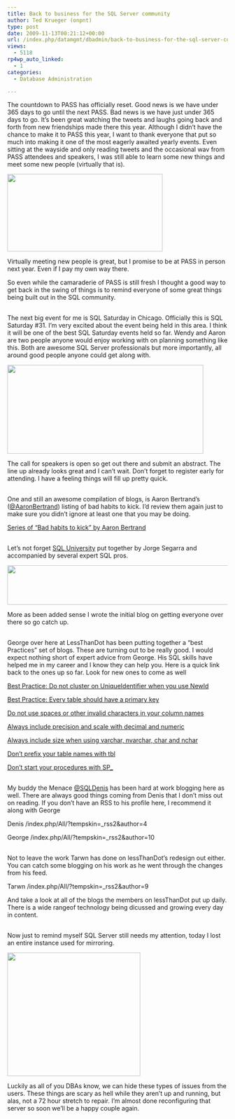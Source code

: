 ```yaml
---
title: Back to business for the SQL Server community
author: Ted Krueger (onpnt)
type: post
date: 2009-11-13T00:21:12+00:00
url: /index.php/datamgmt/dbadmin/back-to-business-for-the-sql-server-comm/
views:
  - 5118
rp4wp_auto_linked:
  - 1
categories:
  - Database Administration

---
```

The countdown to PASS has officially reset. Good news is we have under 365 days to go until the next PASS. Bad news is we have just under 365 days to go. It’s been great watching the tweets and laughs going back and forth from new friendships made there this year. Although I didn’t have the chance to make it to PASS this year, I want to thank everyone that put so much into making it one of the most eagerly awaited yearly events. Even sitting at the wayside and only reading tweets and the occasional wav from PASS attendees and speakers, I was still able to learn some new things and meet some new people (virtually that is). 

<div class="image_block">
  <img src="/wp-content/uploads/blogs/DataMgmt/virt_handshake.gif" alt="" title="" width="355" height="177" />
</div>

Virtually meeting new people is great, but I promise to be at PASS in person next year. Even if I pay my own way there.
  
So even while the camaraderie of PASS is still fresh I thought a good way to get back in the swing of things is to remind everyone of some great things being built out in the SQL community.
  


<div class="image_block">
  <img src="/wp-content/uploads/blogs/DataMgmt//line.gif" alt="" title="" width="500" height="2" />
</div>



The next big event for me is SQL Saturday in Chicago. Officially this is SQL Saturday #31. I’m very excited about the event being held in this area. I think it will be one of the best SQL Saturday events held so far. Wendy and Aaron are two people anyone would enjoy working with on planning something like this. Both are awesome SQL Server professionals but more importantly, all around good people anyone could get along with. 

<div class="image_block">
  <img src="/wp-content/uploads/blogs/DataMgmt/sqlsat.gif" alt="" title="" width="448" height="203" />
</div>

</a>

The call for speakers is open so get out there and submit an abstract. The line up already looks great and I can’t wait. Don’t forget to register early for attending. I have a feeling things will fill up pretty quick.
  


<div class="image_block">
  <img src="/wp-content/uploads/blogs/DataMgmt//line.gif" alt="" title="" width="500" height="2" />
</div>

One and still an awesome compilation of blogs, is Aaron Bertrand’s ([@AaronBertrand][1]) listing of bad habits to kick. I’d review them again just to make sure you didn’t ignore at least one that you may be doing.

[Series of &#8220;Bad habits to kick&#8221; by Aaron Bertrand][2]
  


<div class="image_block">
  <img src="/wp-content/uploads/blogs/DataMgmt//line.gif" alt="" title="" width="500" height="2" />
</div>

Let’s not forget [SQL University][3] put together by Jorge Segarra and accompanied by several expert SQL pros.
  

 

<div class="image_block">
  <img src="/wp-content/uploads/blogs/DataMgmt/sqluniv.gif" alt="" title="" width="808" height="90" />
</div>

</a>More as been added sense I wrote the initial blog on getting everyone over there so go catch up.
  


<div class="image_block">
  <img src="/wp-content/uploads/blogs/DataMgmt//line.gif" alt="" title="" width="500" height="2" />
</div>

George over here at LessThanDot has been putting together a “best Practices” set of blogs. These are turning out to be really good. I would expect nothing short of expert advice from George. His SQL skills have helped me in my career and I know they can help you. Here is a quick link back to the ones up so far. Look for new ones to come as well

[Best Practice: Do not cluster on UniqueIdentifier when you use NewId][4] 
  
[Best Practice: Every table should have a primary key][5] 
  
[Do not use spaces or other invalid characters in your column names][6] 
  
[Always include precision and scale with decimal and numeric][7] 
  
[Always include size when using varchar, nvarchar, char and nchar][8] 
  
[Don&#8217;t prefix your table names with tbl][9] 
  
[Don&#8217;t start your procedures with SP_][10] 
  


<div class="image_block">
  <img src="/wp-content/uploads/blogs/DataMgmt//line.gif" alt="" title="" width="500" height="2" />
</div>

My buddy the Menace [@SQLDenis][11] has been hard at work blogging here as well. There are always good things coming from Denis that I don’t miss out on reading. If you don’t have an RSS to his profile here, I recommend it along with George

Denis /index.php/All/?tempskin=_rss2&author=4
  
George /index.php/All/?tempskin=_rss2&author=10
  


<div class="image_block">
  <img src="/wp-content/uploads/blogs/DataMgmt//line.gif" alt="" title="" width="500" height="2" />
</div>

Not to leave the work Tarwn has done on lessThanDot’s redesign out either. You can catch some blogging on his work as he went through the changes from his feed. 
  
Tarwn /index.php/All/?tempskin=_rss2&author=9

And take a look at all of the blogs the members on lessThanDot put up daily. There is a wide rangeof technology being dicussed and growing every day in content.
  


<div class="image_block">
  <img src="/wp-content/uploads/blogs/DataMgmt//line.gif" alt="" title="" width="500" height="2" />
</div>

Now just to remind myself SQL Server still needs my attention, today I lost an entire instance used for mirroring. 

<div class="image_block">
  <img src="/wp-content/uploads/blogs/DataMgmt/takeitout.gif" alt="" title="" width="304" height="282" />
</div>

Luckily as all of you DBAs know, we can hide these types of issues from the users. These things are scary as hell while they aren’t up and running, but alas, not a 72 hour stretch to repair. I’m almost done reconfiguring that server so soon we’ll be a happy couple again.

 [1]: http://twitter.com/AaronBertrand
 [2]: /index.php/DataMgmt/DBAdmin/series-of-bad-habits-to-kick-by-aaron-be
 [3]: http://sqlchicken.com/sql-university/
 [4]: /index.php/DataMgmt/?p=667
 [5]: /index.php/DataMgmt/?p=663
 [6]: /index.php/DataMgmt/?p=662
 [7]: /index.php/DataMgmt/?p=658
 [8]: /index.php/DataMgmt/?p=656
 [9]: /index.php/DataMgmt/?p=653
 [10]: /index.php/DataMgmt/?p=652
 [11]: http://twitter.com/denisgobo